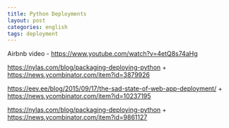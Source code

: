 ```yaml
---
title: Python Deployments
layout: post
categories: english
tags: deployment
---
```


Airbnb video - https://www.youtube.com/watch?v=4etQ8s74aHg

https://nylas.com/blog/packaging-deploying-python + https://news.ycombinator.com/item?id=3879926

https://eev.ee/blog/2015/09/17/the-sad-state-of-web-app-deployment/ + https://news.ycombinator.com/item?id=10237195

https://nylas.com/blog/packaging-deploying-python + https://news.ycombinator.com/item?id=9861127
